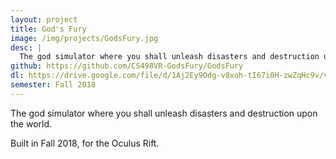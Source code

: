 ```yaml
---
layout: project
title: God's Fury
image: /img/projects/GodsFury.jpg
desc: |
  The god simulator where you shall unleash disasters and destruction upon the world.
github: https://github.com/CS498VR-GodsFury/GodsFury
dl: https://drive.google.com/file/d/1Aj2Ey9Odg-v8xoh-tI67i0H-zwZqHc9v/view
semester: Fall 2018
---
```

The god simulator where you shall unleash disasters and destruction upon the world.

Built in Fall 2018, for the Oculus Rift.
